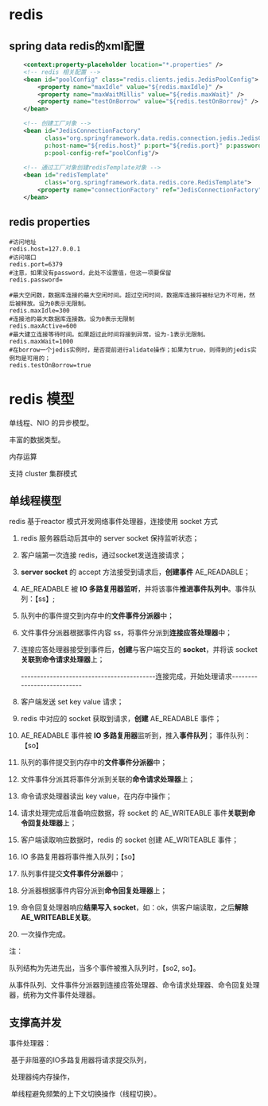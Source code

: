 # redis

## spring data redis的xml配置

```xml
    <context:property-placeholder location="*.properties" />
    <!-- redis 相关配置 -->
    <bean id="poolConfig" class="redis.clients.jedis.JedisPoolConfig">
        <property name="maxIdle" value="${redis.maxIdle}" />
        <property name="maxWaitMillis" value="${redis.maxWait}" />
        <property name="testOnBorrow" value="${redis.testOnBorrow}" />
    </bean>

	<!-- 创建工厂对象 -->
    <bean id="JedisConnectionFactory"
          class="org.springframework.data.redis.connection.jedis.JedisConnectionFactory"
          p:host-name="${redis.host}" p:port="${redis.port}" p:password="${redis.pass}"
          p:pool-config-ref="poolConfig"/>
	
 	<!-- 通过工厂对象创建redisTemplate对象 -->
    <bean id="redisTemplate"
          class="org.springframework.data.redis.core.RedisTemplate">
        <property name="connectionFactory" ref="JedisConnectionFactory" />
    </bean>
```



## redis properties

```properties
#访问地址  
redis.host=127.0.0.1  
#访问端口  
redis.port=6379  
#注意，如果没有password，此处不设置值，但这一项要保留  
redis.password=  
  
#最大空闲数，数据库连接的最大空闲时间。超过空闲时间，数据库连接将被标记为不可用，然后被释放。设为0表示无限制。  
redis.maxIdle=300  
#连接池的最大数据库连接数。设为0表示无限制  
redis.maxActive=600  
#最大建立连接等待时间。如果超过此时间将接到异常。设为-1表示无限制。  
redis.maxWait=1000  
#在borrow一个jedis实例时，是否提前进行alidate操作；如果为true，则得到的jedis实例均是可用的；  
redis.testOnBorrow=true
```



# redis 模型

单线程、NIO 的异步模型。

丰富的数据类型。

内存运算

支持 cluster 集群模式

## 单线程模型

redis 基于reactor 模式开发网络事件处理器，连接使用 socket 方式 

1. redis 服务器启动后其中的 server socket 保持监听状态；

2. 客户端第一次连接 redis，通过socket发送连接请求；

3. **server socket** 的 accept 方法接受到请求后，**创建事件** AE_READABLE；

4. AE_READABLE 被 **IO 多路复用器监听**，并将该事件**推进事件队列中**。事件队列：【ss】;

5. 队列中的事件提交到内存中的**文件事件分派器**中；

6. 文件事件分派器根据事件内容 ss，将事件分派到**连接应答处理器**中；

7. 连接应答处理器接受到事件后，**创建**与客户端交互的 **socket**，并将该 socket **关联到命令请求处理器**上；

   ------------------------------------------连接完成，开始处理请求---------------------------

8. 客户端发送 set key value 请求；

9. redis 中对应的 socket 获取到请求，**创建** AE_READABLE 事件；

10. AE_READABLE 事件被 **IO 多路复用器**监听到，推入**事件队列**； 事件队列：【so】

11. 队列的事件提交到内存中的**文件事件分派器**中；

12. 文件事件分派其将事件分派到关联的**命令请求处理器**上；

13. 命令请求处理器读出 key value，在内存中操作；

14. 请求处理完成后准备响应数据，将 socket 的 AE_WRITEABLE 事件**关联到命令回复处理器**上；

15. 客户端读取响应数据时，redis 的 socket 创建 AE_WRITEABLE 事件；

16. IO 多路复用器将事件推入队列；【so】

17. 队列事件提交**文件事件分派器**中；

18. 分派器根据事件内容分派到**命令回复处理器**上；

19. 命令回复处理器响应**结果写入 socket**，如：ok，供客户端读取，之后**解除 AE_WRITEABLE关联**。

20. 一次操作完成。

注：

队列结构为先进先出，当多个事件被推入队列时，【so2, so】。

从事件队列、文件事件分派器到连接应答处理器、命令请求处理器、命令回复处理器，统称为文件事件处理器。

## 支撑高并发

事件处理器： 

​	基于非阻塞的IO多路复用器将请求提交队列，

​	处理器纯内存操作，

​	单线程避免频繁的上下文切换操作（线程切换）。